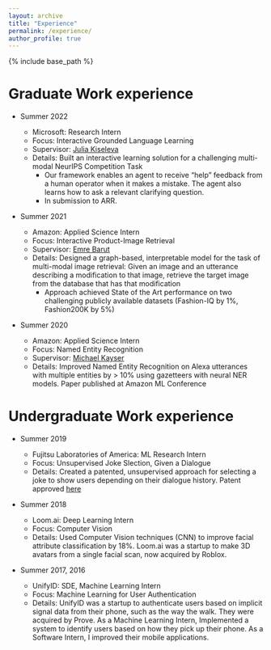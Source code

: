 ```yaml
---
layout: archive
title: "Experience"
permalink: /experience/
author_profile: true
---
```


{% include base_path %}


Graduate Work experience
======
* Summer 2022
  * Microsoft: Research Intern
  * Focus: Interactive Grounded Language Learning
  * Supervisor: [Julia Kiseleva](https://www.linkedin.com/in/julia-kiseleva-24842710/)
  * Details: Built an interactive learning solution for a challenging multi-modal NeurIPS Competition Task 
    * Our framework enables an agent to receive “help” feedback from a human operator when it makes a mistake. The agent also learns how to ask a relevant clarifying question.
    * In submission to ARR.

* Summer 2021
  * Amazon: Applied Science Intern
  * Focus: Interactive Product-Image Retrieval
  * Supervisor: [Emre Barut](https://www.amazon.science/author/emre-barut)
  * Details: Designed a graph-based, interpretable model for the task of multi-modal image retrieval: Given an image and an utterance describing a modification to that image, retrieve the target image from the database that has that modification
    * Approach achieved State of the Art performance on two challenging publicly available datasets (Fashion-IQ by 1%, Fashion200K by 5%)

* Summer 2020
  * Amazon: Applied Science Intern
  * Focus: Named Entity Recognition
  * Supervisor: [Michael Kayser](https://www.amazon.science/author/michael-kayser)
  * Details: Improved Named Entity Recognition on Alexa utterances with multiple entities by > 10% using gazetteers with neural NER models. Paper published at Amazon ML Conference
  


Undergraduate Work experience
======
* Summer 2019
  * Fujitsu Laboratories of America: ML Research Intern 
  * Focus: Unsupervised Joke Slection, Given a Dialogue 
  * Details: Created a patented, unsupervised approach for selecting a joke to show users depending on their dialogue history. Patent approved [here](https://patents.justia.com/patent/11361762)

* Summer 2018
  * Loom.ai: Deep Learning Intern
  * Focus: Computer Vision
  * Details: Used Computer Vision techniques (CNN) to improve facial attribute classification by 18%. Loom.ai was a startup to make 3D avatars from a single facial scan, now acquired by Roblox.

* Summer 2017, 2016
  * UnifyID: SDE, Machine Learning Intern
  * Focus: Machine Learning for User Authentication
  * Details: UnifyID was a startup to authenticate users based on implicit signal data from their phone, such as the way the walk. They were acquired by Prove. As a Machine Learning Intern, Implemented a system to identify users based on how they pick up their phone. As a Software Intern, I improved their mobile applications.
  